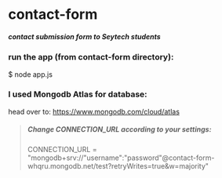 # contact-form
##### contact submission form to Seytech students

### run the app (from contact-form directory): 
 $ node app.js 

### I used Mongodb Atlas for database:
head over to: https://www.mongodb.com/cloud/atlas

> ##### Change CONNECTION_URL according to your settings:
> CONNECTION_URL = "mongodb+srv://"username":"password"@contact-form-whqru.mongodb.net/test?retryWrites=true&w=majority"


